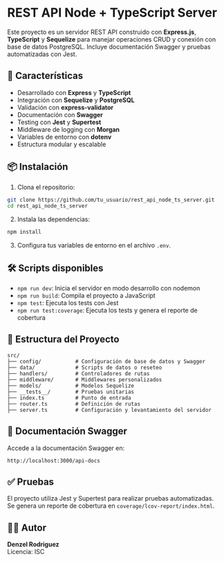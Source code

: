 # REST API Node + TypeScript Server

Este proyecto es un servidor REST API construido con **Express.js**, **TypeScript** y **Sequelize** para manejar operaciones CRUD y conexión con base de datos PostgreSQL. Incluye documentación Swagger y pruebas automatizadas con Jest.

## 🚀 Características

- Desarrollado con **Express** y **TypeScript**
- Integración con **Sequelize** y **PostgreSQL**
- Validación con **express-validator**
- Documentación con **Swagger**
- Testing con **Jest** y **Supertest**
- Middleware de logging con **Morgan**
- Variables de entorno con **dotenv**
- Estructura modular y escalable

## 📦 Instalación

1. Clona el repositorio:

```bash
git clone https://github.com/tu_usuario/rest_api_node_ts_server.git
cd rest_api_node_ts_server
```

2. Instala las dependencias:

```bash
npm install
```

3. Configura tus variables de entorno en el archivo `.env`.

## 🛠️ Scripts disponibles

- `npm run dev`: Inicia el servidor en modo desarrollo con nodemon
- `npm run build`: Compila el proyecto a JavaScript
- `npm test`: Ejecuta los tests con Jest
- `npm run test:coverage`: Ejecuta los tests y genera el reporte de cobertura

## 📂 Estructura del Proyecto

```
src/
├── config/           # Configuración de base de datos y Swagger
├── data/             # Scripts de datos o reseteo
├── handlers/         # Controladores de rutas
├── middleware/       # Middlewares personalizados
├── models/           # Modelos Sequelize
├── __tests__/        # Pruebas unitarias
├── index.ts          # Punto de entrada
├── router.ts         # Definición de rutas
├── server.ts         # Configuración y levantamiento del servidor
```

## 📄 Documentación Swagger

Accede a la documentación Swagger en:  
```
http://localhost:3000/api-docs
```

## ✅ Pruebas

El proyecto utiliza Jest y Supertest para realizar pruebas automatizadas.  
Se genera un reporte de cobertura en `coverage/lcov-report/index.html`.

## 👨‍💻 Autor

**Denzel Rodriguez**  
Licencia: ISC
